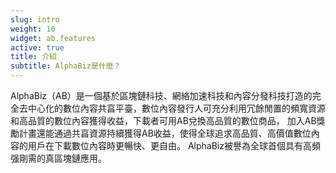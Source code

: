 ```yaml
---
slug: intro
weight: 10
widget: ab.features
active: true
title: 介紹
subtitle: AlphaBiz是什麼？
---
```

AlphaBiz（AB）是一個基於區塊鏈科技、網絡加速科技和內容分發科技打造的完全去中心化的數位內容共亯平臺，數位內容發行人可充分利用冗餘閒置的頻寬資源和高品質的數位內容獲得收益，下載者可用AB兌換高品質的數位商品， 加入AB獎勵計畫還能通過共亯資源持續獲得AB收益，使得全球追求高品質、高價值數位內容的用戶在下載數位內容時更暢快、更自由。 AlphaBiz被譽為全球首個具有高頻强剛需的真區塊鏈應用。